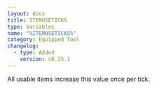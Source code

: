 ```yaml
---
layout: docs
title: ITEMUSETICKS 
type: Variables
name: "%ITEMUSETICKS%"
category: Equipped Tool
changelog:
  - type: Added
    version: v0.15.1
---
```

All usable items increase this value once per tick.
